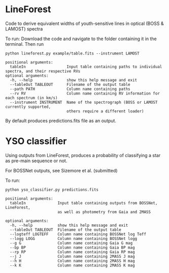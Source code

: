 # LineForest

Code to derive equivalent widths of youth-sensitive lines in optical (BOSS & LAMOST) spectra

To run:
Download the code and navigate to the folder containing it in the terminal. Then run
```
python lineforest.py example/table.fits --instrument LAMOST
```
```
positional arguments:
  tableIn                  Input table containing paths to individual spectra, and their respective RVs
optional arguments:
  -h, --help               show this help message and exit
  --tableOut TABLEOUT      Filename of the output table
  --path PATH              Column name containing paths
  --rv RV                  Column name containing RV information for each spectrum (in km/s)
  --instrument INSTRUMENT  Name of the spectrograph (BOSS or LAMOST currently supported,
                           others require a different loader)
```
By default produces predictions.fits file as an output.

# YSO classifier

Using outputs from LineForest, produces a probability of classifying a star as pre-main sequence or not.

For BOSSNet outputs, see Sizemore et al. (submitted)

To run:
```
python yso_classifier.py predictions.fits
```
```
positional arguments:
  tableIn              Input table containing outputs from BOSSNet, LineForest,
                       as well as photometry from Gaia and 2MASS

optional arguments:
  -h, --help           show this help message and exit
  --tableOut TABLEOUT  Filename of the output table
  --logteff LOGTEFF    Column name containing BOSSNet log Teff
  --logg LOGG          Column name containing BOSSNet logg
  --g G                Column name containing Gaia G mag
  --bp BP              Column name containing Gaia BP mag
  --rp RP              Column name containing Gaia RP mag
  --j J                Column name containing 2MASS J mag
  --h H                Column name containing 2MASS H mag
  --k K                Column name containing 2MASS K mag
```
